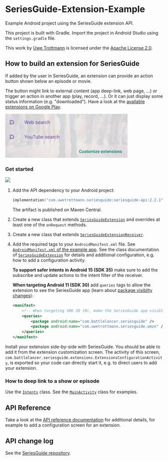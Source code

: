 # SeriesGuide-Extension-Example

Example Android project using the SeriesGuide extension API.

This project is built with Gradle. Import the project in Android Studio using the `settings.gradle` file.

This work by [Uwe Trottmann](https://uwetrottmann.com) is licensed under the [Apache License 2.0](LICENSE.txt).

## How to build an extension for SeriesGuide

If added by the user in SeriesGuide, an extension can provide an action button shown below an episode or movie.

The button might link to external content (app deep-link, web page, ...) or trigger an action in another app (play, record, ...). Or it can just display some status information (e.g. "downloaded"). Have a look at the [available extensions on Google Play](https://play.google.com/store/search?q=SeriesGuide%20Extension&c=apps).

<img src="extensions-780x280.png" width="390" height="140" alt="Extensions examples" />

### Get started

<a href="https://central.sonatype.com/search?q=seriesguide-api"><img src="https://img.shields.io/maven-central/v/com.uwetrottmann.seriesguide/seriesguide-api.svg?style=flat-square"></a>

1. Add the API dependency to your Android project:
    
    ```kts
    implementation("com.uwetrottmann.seriesguide:seriesguide-api:2.2.1")
    ```

    The artifact is published on Maven Central.

2. Create a new class that extends [`SeriesGuideExtension`](https://seriesgui.de/api/reference/com/battlelancer/seriesguide/api/SeriesGuideExtension.html) and overrides at least one of the `onRequest` methods.

3. Create a new class that extends [`SeriesGuideExtensionReceiver`](https://seriesgui.de/api/reference/com/battlelancer/seriesguide/api/SeriesGuideExtensionReceiver.html).

4. Add the required tags to your `AndroidManifest.xml` file. See [`AndroidManifest.xml` of the example app](https://github.com/UweTrottmann/SeriesGuide-Extension-Example/blob/main/app/src/main/AndroidManifest.xml).
   See the class documentation of [`SeriesGuideExtension`](https://seriesgui.de/api/reference/com/battlelancer/seriesguide/api/SeriesGuideExtension.html)
   for details and additional configuration, e.g. how to add a configuration activity.

    **To support safer intents in Android 15 (SDK 35)** make sure to add the subscribe and update 
    actions to the intent filter of the receiver.

    **When targeting Android 11 (SDK 30)** add `queries` tags to allow the extension to see the SeriesGuide app (learn about [package visiblity changes](https://developer.android.com/preview/privacy/package-visibility)):

    ```xml
    <manifest>
        <!-- When targeting SDK 30 (R), make the SeriesGuide app visible to this extension. -->
        <queries>
            <package android:name="com.battlelancer.seriesguide" />
            <package android:name="com.uwetrottmann.seriesguide.amzn" />
        </queries>
    </manifest>
    ```

Install your extension side-by-side with SeriesGuide. You should be able to add it from the extension customization screen.
The activity of this screen, `com.battlelancer.seriesguide.extensions.ExtensionsConfigurationActivity`,
is exported so your code can directly start it, e.g. to direct users to add your extension.

### How to deep link to a show or episode

Use the [`Intents`](https://github.com/UweTrottmann/SeriesGuide/blob/dev/api/src/main/java/com/battlelancer/seriesguide/api/Intents.java) class.
See the [`MainActivity`](app/src/main/java/com/uwetrottmann/seriesguide/extensionexample/app/MainActivity.kt) class for examples.

## API Reference

Take a look at the [API reference documentation](https://seriesgui.de/api/reference) for additional details, for example to add a configuration screen for an extension.

## API change log

See the [SeriesGuide repository](https://github.com/UweTrottmann/SeriesGuide/blob/dev/api/CHANGELOG.md).
